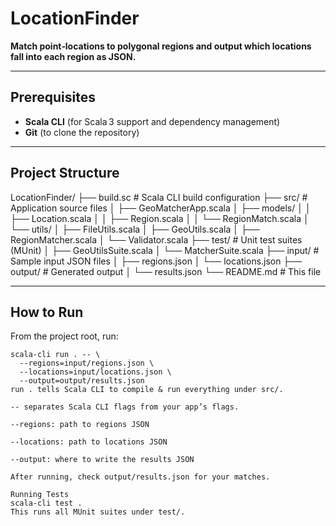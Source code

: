 # LocationFinder

**Match point‑locations to polygonal regions and output which locations fall into each region as JSON.**

---

## Prerequisites

- **Scala CLI** (for Scala 3 support and dependency management)  
- **Git** (to clone the repository)

---

## Project Structure

LocationFinder/
├── build.sc            # Scala CLI build configuration
├── src/                # Application source files
│   ├── GeoMatcherApp.scala
│   ├── models/
│   │   ├── Location.scala
│   │   ├── Region.scala
│   │   └── RegionMatch.scala
│   └── utils/
│       ├── FileUtils.scala
│       ├── GeoUtils.scala
│       ├── RegionMatcher.scala
│       └── Validator.scala
├── test/               # Unit test suites (MUnit)
│   ├── GeoUtilsSuite.scala
│   └── MatcherSuite.scala
├── input/              # Sample input JSON files
│   ├── regions.json
│   └── locations.json
├── output/             # Generated output
│   └── results.json
└── README.md           # This file

---

## How to Run

From the project root, run:

```
scala-cli run . -- \
  --regions=input/regions.json \
  --locations=input/locations.json \
  --output=output/results.json
run . tells Scala CLI to compile & run everything under src/.

-- separates Scala CLI flags from your app’s flags.

--regions: path to regions JSON

--locations: path to locations JSON

--output: where to write the results JSON

After running, check output/results.json for your matches.

Running Tests
scala-cli test .
This runs all MUnit suites under test/.
